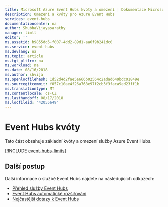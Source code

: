 ```yaml
---
title: Microsoft Azure Event Hubs kvóty a omezení | Dokumentace Microsoftu
description: Omezení a kvóty pro Azure Event Hubs
services: event-hubs
documentationcenter: na
author: ShubhaVijayasarathy
manager: timlt
editor: ''
ms.assetid: b9855dd5-f007-4dd2-89d1-aa6f9b241dc0
ms.service: event-hubs
ms.devlang: na
ms.topic: article
ms.tgt_pltfrm: na
ms.workload: na
ms.date: 08/16/2018
ms.author: shvija
ms.openlocfilehash: 1d52d4d2fae5e666b02564c2adad649bdc01849e
ms.sourcegitcommit: f057c10ae4f26a768e97f2cb3f3faca9ed23ff1b
ms.translationtype: MT
ms.contentlocale: cs-CZ
ms.lasthandoff: 08/17/2018
ms.locfileid: "42055649"
---
```

# <a name="event-hubs-quotas"></a>Event Hubs kvóty

Tato část obsahuje základní kvóty a omezení služby Azure Event Hubs.

[!INCLUDE [event-hubs-limits](../../includes/event-hubs-limits.md)]

## <a name="next-steps"></a>Další postup

Další informace o službě Event Hubs najdete na následujících odkazech:

* [Přehled služby Event Hubs](event-hubs-what-is-event-hubs.md)
* [Event Hubs automatické rozšiřování](event-hubs-auto-inflate.md)
* [Nejčastější dotazy k Event Hubs](event-hubs-faq.md)
